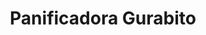 ---
title: "Panificadora Gurabito"
url: /santiago-de-los-caballeros/panificadora-gurabito/
shop: Bäckerei
---